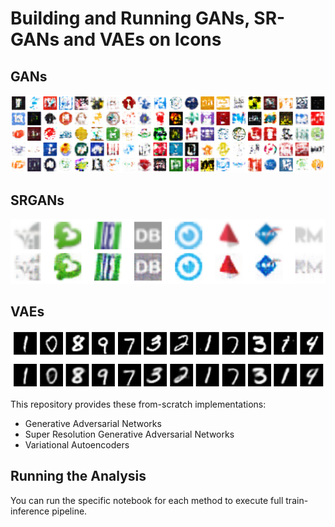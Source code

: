 # Building and Running GANs, SR-GANs and VAEs on Icons

## GANs
![fig1](gan-summary.png)

## SRGANs
![fig1](srgan-summary.png)

## VAEs
![fig1](vae-summary.png)

This repository provides these from-scratch implementations:

- Generative Adversarial Networks
- Super Resolution Generative Adversarial Networks
- Variational Autoencoders

## Running the Analysis

You can run the specific notebook for each method to execute full train-inference pipeline.